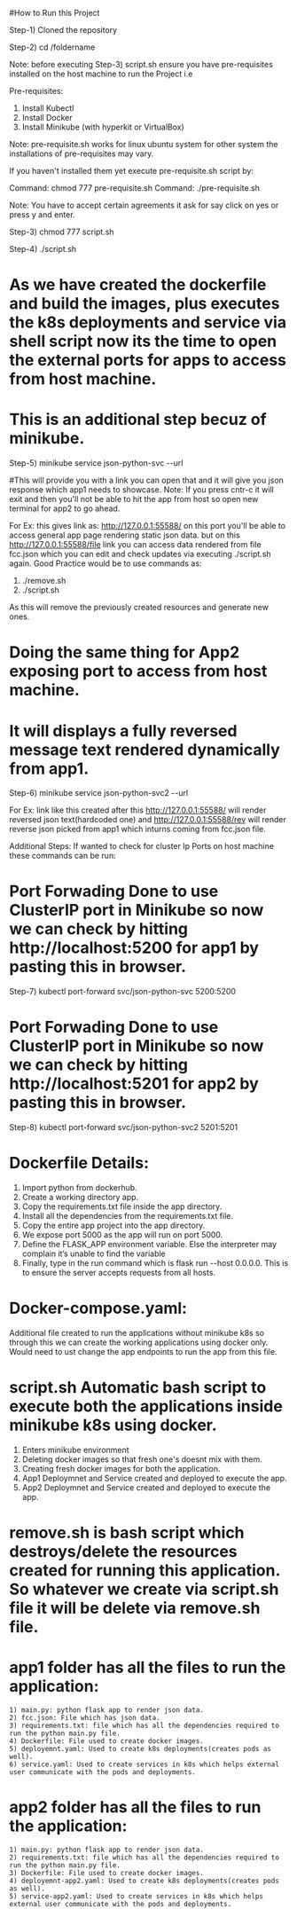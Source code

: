 #How to Run this Project

Step-1) Cloned the repository

Step-2) cd /foldername

Note: before executing Step-3) script.sh ensure you have pre-requisites installed on the host machine to run the Project i.e

Pre-requisites: 
1) Install Kubectl
2) Install Docker
3) Install Minikube (with hyperkit or VirtualBox)

Note: pre-requisite.sh works for linux ubuntu system for other system the installations of pre-requisites may vary.

If you haven't installed them yet execute pre-requisite.sh script by:

Command: chmod 777 pre-requisite.sh
Command: ./pre-requisite.sh

Note: You have to accept certain agreements it ask for say click on yes or press y and enter.

Step-3) chmod 777 script.sh

Step-4) ./script.sh

# As we have created the dockerfile and build the images, plus executes the k8s deployments and service via shell script now its the time to open the external ports for apps to access from host machine.
# This is an additional step becuz of minikube.

Step-5) minikube service json-python-svc --url

#This will provide you with a link you can open that and it will give you json response which app1 needs to showcase.
Note: If you press cntr-c it will exit and then you'll not be able to hit the app from host so open new terminal for app2 to go ahead. 

For Ex: this gives link as: http://127.0.0.1:55588/ on this port you'll be able to access general app page rendering static json data.
but on this http://127.0.0.1:55588/file link you can access data rendered from file fcc.json which you can edit and check updates via executing ./script.sh again. Good Practice would be to use commands as:

1) ./remove.sh
2) ./script.sh

As this will remove the previously created resources and generate new ones. 

# Doing the same thing for App2 exposing port to access from host machine.
# It will displays a fully reversed message text rendered dynamically from app1.

Step-6) minikube service json-python-svc2 --url

For Ex: link like this created after this http://127.0.0.1:55588/ will render reversed json text(hardcoded one) and http://127.0.0.1:55588/rev will render reverse json picked from app1 which inturns coming from fcc.json file.


Additional Steps: If wanted to check for cluster Ip Ports on host machine these commands can be run:

# Port Forwading Done to use ClusterIP port in Minikube so now we can check by hitting http://localhost:5200 for app1 by pasting this in browser.
Step-7) kubectl port-forward svc/json-python-svc 5200:5200

# Port Forwading Done to use ClusterIP port in Minikube so now we can check by hitting http://localhost:5201 for app2 by pasting this in browser.
Step-8) kubectl port-forward svc/json-python-svc2 5201:5201



# Dockerfile Details:

1) Import python from dockerhub.
2) Create a working directory app.
3) Copy the requirements.txt file inside the app directory.
4) Install all the dependencies from the requirements.txt file.
5) Copy the entire app project into the app directory.
6) We expose port 5000 as the app will run on port 5000.
7) Define the FLASK_APP environment variable. Else the interpreter may complain it’s unable to find the variable
8) Finally, type in the run command which is flask run --host 0.0.0.0. This is to ensure the server accepts requests from all hosts.

# Docker-compose.yaml:

Additional file created to run the applications without minikube k8s so through this we can create the working applications using docker only. Would need to ust change the app endpoints to run the app from this file.

# script.sh Automatic bash script to execute both the applications inside minikube k8s using docker.

1) Enters minikube environment
2) Deleting docker images so that fresh one's doesnt mix with them.
3) Creating fresh docker images for both the application.
4) App1 Deploymnet and Service created and deployed to execute the app.
5) App2 Deploymnet and Service created and deployed to execute the app.

# remove.sh is bash script which destroys/delete the resources created for running this application. So whatever we create via script.sh file it will be delete via remove.sh file.

# app1 folder has all the files to run the application:
    1) main.py: python flask app to render json data.
    2) fcc.json: File which has json data.
    3) requirements.txt: file which has all the dependencies required to run the python main.py file.
    4) Dockerfile: File used to create docker images.
    5) deployemnt.yaml: Used to create k8s deployments(creates pods as well).
    6) service.yaml: Used to create services in k8s which helps external user communicate with the pods and deployments.

# app2 folder has all the files to run the application:
    1) main.py: python flask app to render json data.
    2) requirements.txt: file which has all the dependencies required to run the python main.py file.
    3) Dockerfile: File used to create docker images.
    4) deployemnt-app2.yaml: Used to create k8s deployments(creates pods as well).
    5) service-app2.yaml: Used to create services in k8s which helps external user communicate with the pods and deployments.